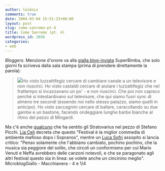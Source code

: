 ```yaml
---
author: leibniz
comments: true
date: 2004-03-04 15:51:23+00:00
layout: post
slug: come-sanremo-pt-4
title: Come Sanremo (pt. 4)
wordpress_id: 3856
categories:
- web
---
```


_Bloggers_. Menzione d'onore va alla [gialla blog-inviata](http://www.iftf.it/yellowblog/yellowblog.asp) SuperBimba, che solo giorni fa scriveva dalla sala stampa (prima di prendere direttamente la parola): 


> ![](http://www.ajaster.com/images/flower.gif)Ho visto luzzattifegiz cercare di cambiare canale a un televisore e non riuscirci. Ho visto castaldi cercare di aiutare i luzzattifegiz che nel frattempo si incazzavano un po' - e non riuscirci. Che poi non capisco perché si intestardivano sul televisore, che qui siamo fuori sync di almeno tre secondi (essendo noi nello stesso palazzo, siamo quelli in anticipo). Ho visto zaccagnini cercare di ballare, caracollando su due gambe e un bastone, facendo ondeggiare lunghe barbe bianche al ritmo del pezzo di Mingardi.


Ma c'è anche [qualcuno](http://www.iftf.it/yellowblog/archivio.asp?month=2004/03#831) che ha sentito gli Stratovarius nel pezzo di Stefano Picchi. [Lia Celi](http://www.macchianera.net/archives/2004/03/03/non_sara_una_ve.html) decreta che questo "Festival è la miglior commedia di ambiente mafioso dopo i Sopranos", mentre un [Luca Sofri](http://blog.virgilio.it/bloggers/luca.sofri/weblog.php?PHPSESSID=78d010f55b790866680edd4cf3bccac4&idPostZoom=P404651934e1ee) assopito si lancia critico: "Penso solamente che l'abbiano cambiato, pochino pochino, che la musica sia peggiore del solito, che circoli un conformismo per cui Mario Venuti e Neffa avrebbero delle canzoni notevoli, e che se paragonato agli altri festival questo sia in linea: se volete anche un cincinino meglio".
MicroblogGiallo - Macchianera - 4 e 1/4
